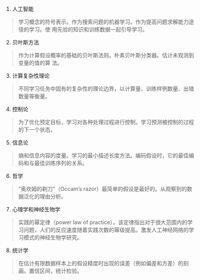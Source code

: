 1. 人工智能

>学习概念的符号表示。作为搜索问题的机器学习。作为提高问题求解能力途径的学习。使
用先验的知识和训练数据一起引导学习。

2. 贝叶斯方法

>作为计算假设概率的基础的贝叶斯法则。朴素贝叶斯分类器。估计未观测到变量的值的算
法。

3. 计算复杂性理论

>不同学习任务中固有的复杂性的理论边界，以计算量、训练样例数量、出错数量等衡量。

4. 控制论

>为了优化预定目标，学习对各种处理过程进行控制，学习预测被控制的过程的下一个状态。

5. 信息论

>熵和信息内容的度量。学习的最小描述长度方法。编码假设时，它的最佳编码和与最佳训练序列的关系。

6. 哲学

>“奥坎姆的剃刀”（Occam’s razor）最简单的假设是最好的。从观察到的数据泛化的理由分析。

7. 心理学和神经生物学

>实践的幂定律（power law of practice），该定律指出对于很大范围内的学习问题，人们的反应速度随着实践次数的幂级提高。激发人工神经网络的学习模式的神经生物学研究。

8. 统计学

>在估计有限数据样本上的假设精度时出现的误差（例如偏差和方差）的刻画。置信区间，统计检验。